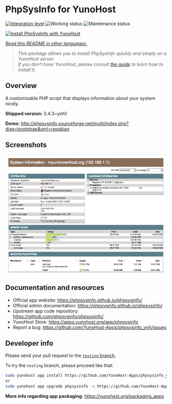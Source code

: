 <!--
N.B.: This README was automatically generated by <https://github.com/YunoHost/apps/tree/master/tools/readme_generator>
It shall NOT be edited by hand.
-->

# PhpSysInfo for YunoHost

[![Integration level](https://dash.yunohost.org/integration/phpsysinfo.svg)](https://ci-apps.yunohost.org/ci/apps/phpsysinfo/) ![Working status](https://ci-apps.yunohost.org/ci/badges/phpsysinfo.status.svg) ![Maintenance status](https://ci-apps.yunohost.org/ci/badges/phpsysinfo.maintain.svg)

[![Install PhpSysInfo with YunoHost](https://install-app.yunohost.org/install-with-yunohost.svg)](https://install-app.yunohost.org/?app=phpsysinfo)

*[Read this README in other languages.](./ALL_README.md)*

> *This package allows you to install PhpSysInfo quickly and simply on a YunoHost server.*  
> *If you don't have YunoHost, please consult [the guide](https://yunohost.org/install) to learn how to install it.*

## Overview

A customizable PHP script that displays information about your system nicely.


**Shipped version:** 3.4.3~ynh1

**Demo:** <http://phpsysinfo.sourceforge.net/multi/index.php?disp=bootstrap&xml=raspbian>

## Screenshots

![Screenshot of PhpSysInfo](./doc/screenshots/screenshot.png)

## Documentation and resources

- Official app website: <https://phpsysinfo.github.io/phpsysinfo/>
- Official admin documentation: <https://phpsysinfo.github.io/phpsysinfo/>
- Upstream app code repository: <https://github.com/phpsysinfo/phpsysinfo/>
- YunoHost Store: <https://apps.yunohost.org/app/phpsysinfo>
- Report a bug: <https://github.com/YunoHost-Apps/phpsysinfo_ynh/issues>

## Developer info

Please send your pull request to the [`testing` branch](https://github.com/YunoHost-Apps/phpsysinfo_ynh/tree/testing).

To try the `testing` branch, please proceed like that:

```bash
sudo yunohost app install https://github.com/YunoHost-Apps/phpsysinfo_ynh/tree/testing --debug
or
sudo yunohost app upgrade phpsysinfo -u https://github.com/YunoHost-Apps/phpsysinfo_ynh/tree/testing --debug
```

**More info regarding app packaging:** <https://yunohost.org/packaging_apps>

